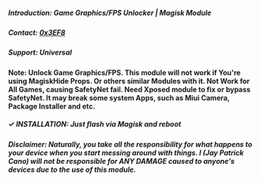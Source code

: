 ##### Introduction: Game Graphics/FPS Unlocker | Magisk Module

##### Contact: [0x3EF8](https://fb.me/0x3EF8)

##### Support: Universal

#### Note: Unlock Game Graphics/FPS. This module will not work if You're using MagiskHide Props. Or others similar Modules with it. Not Work for All Games, causing SafetyNet fail. Need Xposed module to fix or bypass SafetyNet. It may break some system Apps, such as Miui Camera, Package Installer and etc.

##### ✓ INSTALLATION: Just flash via Magisk and reboot

##### Disclaimer: Naturally, you take all the responsibility for what happens to your device when you start messing around with things. I (Jay Patrick Cano) will not be responsible for ANY DAMAGE caused to anyone's devices due to the use of this module.
